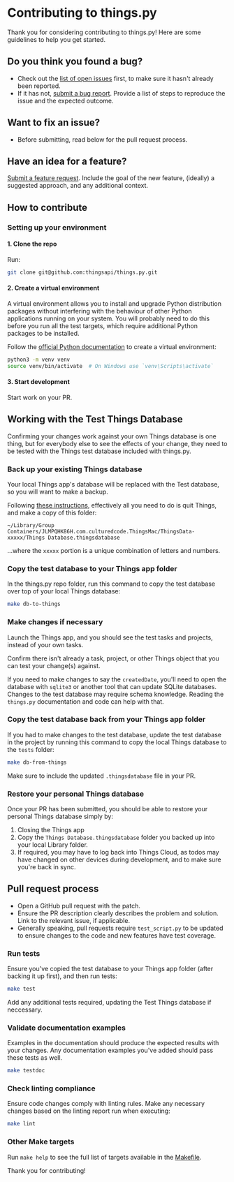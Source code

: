 # Contributing to things.py

Thank you for considering contributing to things.py! Here are some guidelines to help you get started.

## Do you think you found a bug?

- Check out the [list of open issues](https://github.com/thingsapi/things.py/issues) first, to make sure it hasn't already been reported.
- If it has not, [submit a bug report](https://github.com/thingsapi/things.py/issues/new/choose). Provide a list of steps to reproduce the issue and the expected outcome.

## Want to fix an issue?

- Before submitting, read below for the pull request process.

## Have an idea for a feature?

[Submit a feature request](https://github.com/thingsapi/things.py/issues/new/choose). Include the goal of the new feature, (ideally) a suggested approach, and any additional context.

## How to contribute

### Setting up your environment

#### 1. Clone the repo

Run:
```sh
git clone git@github.com:thingsapi/things.py.git
```

#### 2. Create a virtual environment

A virtual environment allows you to install and upgrade Python distribution packages without interfering with the behaviour of other Python applications running on your system. You will probably need to do this before you run all the test targets, which require additional Python packages to be installed.

Follow the [official Python documentation](https://docs.python.org/3/tutorial/venv.html) to create a virtual environment:
```sh
python3 -m venv venv
source venv/bin/activate  # On Windows use `venv\Scripts\activate`
```

#### 3. Start development

Start work on your PR.

## Working with the Test Things Database

Confirming your changes work against your own Things database is one thing, but for everybody else to see the effects of your change, they need to be tested with the Things test database included with things.py.

### Back up your existing Things database

Your local Things app's database will be replaced with the Test database, so you will want to make a backup.

Following [these instructions](https://culturedcode.com/things/support/articles/2803570/), effectively all you need to do is quit Things, and make a copy of this folder:

```
~/Library/Group Containers/JLMPQHK86H.com.culturedcode.ThingsMac/ThingsData-xxxxx/Things Database.thingsdatabase
```

...where the `xxxxx` portion is a unique combination of letters and numbers.

### Copy the test database to your Things app folder

In the things.py repo folder, run this command to copy the test database over top of your local Things database:

```sh
make db-to-things
```

### Make changes if necessary

Launch the Things app, and you should see the test tasks and projects, instead of your own tasks.

Confirm there isn't already a task, project, or other Things object that you can test your change(s) against.

If you need to make changes to say the `createdDate`, you'll need to open the database with `sqlite3` or another tool that can update SQLite databases. Changes to the test database may require schema knowledge. Reading the `things.py` documentation and code can help with that.

### Copy the test database back from your Things app folder

If you had to make changes to the test database, update the test database in the project by running this command to copy the local Things database to the `tests` folder:

```sh
make db-from-things
```

Make sure to include the updated `.thingsdatabase` file in your PR.

### Restore your personal Things database

Once your PR has been submitted, you should be able to restore your personal Things database simply by:

1. Closing the Things app
2. Copy the `Things Database.thingsdatabase` folder you backed up into your local Library folder. 
3. If required, you may have to log back into Things Cloud, as todos may have changed on other devices during development, and to make sure you're back in sync.

## Pull request process

- Open a GitHub pull request with the patch.
- Ensure the PR description clearly describes the problem and solution. Link to the relevant issue, if applicable.
- Generally speaking, pull requests require `test_script.py` to be updated to ensure changes to the code and new features have test coverage.

### Run tests

Ensure you've copied the test database to your Things app folder (after backing it up first), and then run tests:
```sh
make test
```

Add any additional tests required, updating the Test Things database if neccessary.

### Validate documentation examples

Examples in the documentation should produce the expected results with your changes. Any documentation examples you've added should pass these tests as well.
```sh
make testdoc
```

### Check linting compliance

Ensure code changes comply with linting rules. Make any necessary changes based on the linting report run when executing:
```sh
make lint
```

### Other Make targets

Run `make help` to see the full list of targets available in the [Makefile](https://github.com/thingsapi/things.py/blob/master/Makefile).


Thank you for contributing!